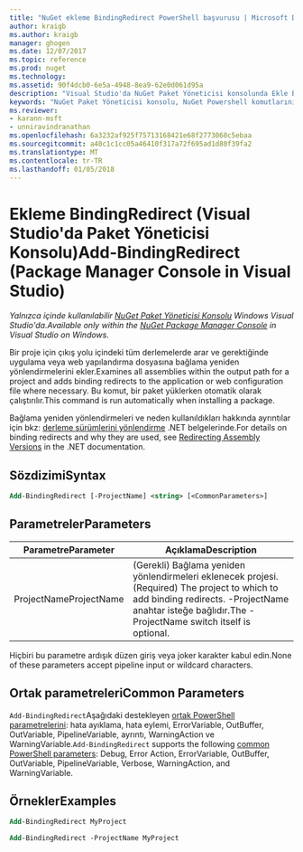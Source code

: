 ```yaml
---
title: "NuGet ekleme BindingRedirect PowerShell başvurusu | Microsoft Docs"
author: kraigb
ms.author: kraigb
manager: ghogen
ms.date: 12/07/2017
ms.topic: reference
ms.prod: nuget
ms.technology: 
ms.assetid: 90f4dcb0-6e5a-4948-8ea9-62e0d061d95a
description: "Visual Studio'da NuGet Paket Yöneticisi konsolunda Ekle BindingRedirect PowerShell komut başvurusu."
keywords: "NuGet Paket Yöneticisi konsolu, NuGet Powershell komutlarını NuGet Powershell başvurusu, Add-BindingRedirect"
ms.reviewer:
- karann-msft
- unniravindranathan
ms.openlocfilehash: 6a3232af925f75713168421e68f2773060c5ebaa
ms.sourcegitcommit: a40c1c1cc05a46410f317a72f695ad1d80f39fa2
ms.translationtype: MT
ms.contentlocale: tr-TR
ms.lasthandoff: 01/05/2018
---
```

# <a name="add-bindingredirect-package-manager-console-in-visual-studio"></a><span data-ttu-id="b99b6-104">Ekleme BindingRedirect (Visual Studio'da Paket Yöneticisi Konsolu)</span><span class="sxs-lookup"><span data-stu-id="b99b6-104">Add-BindingRedirect (Package Manager Console in Visual Studio)</span></span>

<span data-ttu-id="b99b6-105">*Yalnızca içinde kullanılabilir [NuGet Paket Yöneticisi Konsolu](Package-Manager-Console.md) Windows Visual Studio'da.*</span><span class="sxs-lookup"><span data-stu-id="b99b6-105">*Available only within the [NuGet Package Manager Console](Package-Manager-Console.md) in Visual Studio on Windows.*</span></span>

<span data-ttu-id="b99b6-106">Bir proje için çıkış yolu içindeki tüm derlemelerde arar ve gerektiğinde uygulama veya web yapılandırma dosyasına bağlama yeniden yönlendirmelerini ekler.</span><span class="sxs-lookup"><span data-stu-id="b99b6-106">Examines all assemblies within the output path for a project and adds binding redirects to the application or web configuration file where necessary.</span></span> <span data-ttu-id="b99b6-107">Bu komut, bir paket yüklerken otomatik olarak çalıştırılır.</span><span class="sxs-lookup"><span data-stu-id="b99b6-107">This command is run automatically when installing a package.</span></span>

<span data-ttu-id="b99b6-108">Bağlama yeniden yönlendirmeleri ve neden kullanıldıkları hakkında ayrıntılar için bkz: [derleme sürümlerini yönlendirme](/dotnet/framework/configure-apps/redirect-assembly-versions) .NET belgelerinde.</span><span class="sxs-lookup"><span data-stu-id="b99b6-108">For details on binding redirects and why they are used, see [Redirecting Assembly Versions](/dotnet/framework/configure-apps/redirect-assembly-versions) in the .NET documentation.</span></span>

## <a name="syntax"></a><span data-ttu-id="b99b6-109">Sözdizimi</span><span class="sxs-lookup"><span data-stu-id="b99b6-109">Syntax</span></span>

```ps
Add-BindingRedirect [-ProjectName] <string> [<CommonParameters>]
```

## <a name="parameters"></a><span data-ttu-id="b99b6-110">Parametreler</span><span class="sxs-lookup"><span data-stu-id="b99b6-110">Parameters</span></span>

| <span data-ttu-id="b99b6-111">Parametre</span><span class="sxs-lookup"><span data-stu-id="b99b6-111">Parameter</span></span> | <span data-ttu-id="b99b6-112">Açıklama</span><span class="sxs-lookup"><span data-stu-id="b99b6-112">Description</span></span> |
| --- | --- |
| <span data-ttu-id="b99b6-113">ProjectName</span><span class="sxs-lookup"><span data-stu-id="b99b6-113">ProjectName</span></span> | <span data-ttu-id="b99b6-114">(Gerekli) Bağlama yeniden yönlendirmeleri eklenecek projesi.</span><span class="sxs-lookup"><span data-stu-id="b99b6-114">(Required) The project to which to add binding redirects.</span></span> <span data-ttu-id="b99b6-115">-ProjectName anahtar isteğe bağlıdır.</span><span class="sxs-lookup"><span data-stu-id="b99b6-115">The -ProjectName switch itself is optional.</span></span> |

<span data-ttu-id="b99b6-116">Hiçbiri bu parametre ardışık düzen giriş veya joker karakter kabul edin.</span><span class="sxs-lookup"><span data-stu-id="b99b6-116">None of these parameters accept pipeline input or wildcard characters.</span></span>

## <a name="common-parameters"></a><span data-ttu-id="b99b6-117">Ortak parametreleri</span><span class="sxs-lookup"><span data-stu-id="b99b6-117">Common Parameters</span></span>

<span data-ttu-id="b99b6-118">`Add-BindingRedirect`Aşağıdaki destekleyen [ortak PowerShell parametrelerini](http://go.microsoft.com/fwlink/?LinkID=113216): hata ayıklama, hata eylemi, ErrorVariable, OutBuffer, OutVariable, PipelineVariable, ayrıntı, WarningAction ve WarningVariable.</span><span class="sxs-lookup"><span data-stu-id="b99b6-118">`Add-BindingRedirect` supports the following [common PowerShell parameters](http://go.microsoft.com/fwlink/?LinkID=113216): Debug, Error Action, ErrorVariable, OutBuffer, OutVariable, PipelineVariable, Verbose, WarningAction, and WarningVariable.</span></span>

## <a name="examples"></a><span data-ttu-id="b99b6-119">Örnekler</span><span class="sxs-lookup"><span data-stu-id="b99b6-119">Examples</span></span>

```ps
Add-BindingRedirect MyProject

Add-BindingRedirect -ProjectName MyProject
```